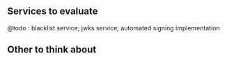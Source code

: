 ## Services to evaluate
@todo : blacklist service; jwks service; automated signing implementation

## Other to think about
